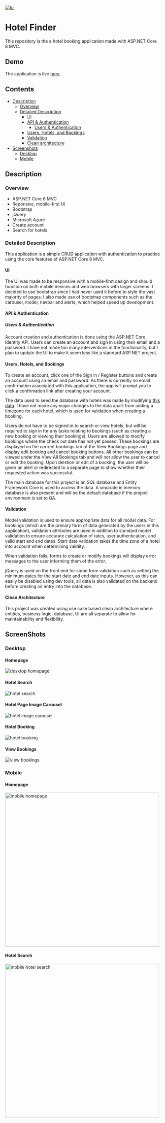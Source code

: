 [![kr](https://img.shields.io/badge/언어-한국어-red.svg)](https://github.com/Stillwell-C/AspCoreMvcHotelApp/blob/main/README-kr.md)

# Hotel Finder

This repository is the a hotel booking application made with ASP.NET Core 8 MVC.

## Demo

The application is live <a href="https://aspmvchotelapp.azurewebsites.net/" target="_blank">here</a>.

## Contents

- [Description](#description)
  - [Overview](#overview)
  - [Detailed Description](#detailed-description)
    - [UI](#ui)
    - [API & Authentication](#api--authentication)
      - [Users & Authentication](#users--authentication)
    - [Users, Hotels, and Bookings](#users-hotels-and-bookings)
    - [Validation](#validation)
    - [Clean architecture](#clean-architecture)
- [Screenshots](#screenshots)
  - [Desktop](#desktop)
  - [Mobile](#mobile)

## Description

### Overview

- ASP.NET Core 8 MVC
- Reponsive, mobile-first UI
- Bootstrap
- jQuery
- Microsoft Azure
- Create account
- Search for hotels

### Detailed Description

This application is a simple CRUD application with authentication to practice using the core features of ASP.NET Core 8 MVC.

#### UI

The UI was made to be responsive with a mobile-first design and should function on both mobile devices and web browsers with larger screens. I decided to use bootstrap since I had never used it before to style the vast majority of pages. I also made use of bootstrap components such as the carousel, model, navbar and alerts, which helped speed up development.

#### API & Authentication

##### Users & Authentication

Account creation and authentication is done using the ASP.NET Core Identity API. Users can create an account and sign in using their email and a password. I have not made too many interventions in the functionality, but I plan to update the UI to make it seem less like a standard ASP.NET project.

#### Users, Hotels, and Bookings

To create an account, click one of the Sign in / Register buttons and create an account using an email and password. As there is currently no email confirmation associated with this application, the app will prompt you to click a confirmation link after creating your account.

The data used to seed the database with hotels was made by modifying [this data](https://gist.github.com/Thaer-Sarakbi/e92e818f0a2c9d5467cf68e8c8833d65). I have not made any major changes to the data apart from adding a timezone for each hotel, which is used for validation when creating a booking.

Users do not have to be signed in to search or view hotels, but will be required to sign in for any tasks relating to bookings (such as creating a new booking or viewing their bookings). Users are allowed to modify bookings where the check out date has not yet passed. These bookings are displayed on the current bookings tab of the View Bookings page and display edit booking and cancel booking buttons. All other bookings can be viewed under the View All Bookings tab and will not allow the user to cancel or edit the booking. Upon deletion or edit of a booking, the user will be given an alert or redirected to a separate page to show whether their requested action was successful.

The main database for this project is an SQL database and Entity Framework Core is used to access the data. A separate in memory database is also present and will be the default database if the project environment is set to QA.

#### Validation

Model validation is used to ensure appropriate data for all model data. For bookings (which are the primary form of data generated by the users in this application), validation attributes are used in addition to standard model validation to ensure accurate calculation of rates, user authentication, and valid start and end dates. Start date validation takes the time zone of a hotel into account when determining validity.

When validation fails, forms to create or modify bookings will display error messages to the user informing them of the error.

jQuery is used on the front end for some form validation such as setting the minimum dates for the start date and end date inputs. However, as this can easily be disabled using dev tools, all data is also validated on the backend before creating an entry into the database.

#### Clean Architecture

This project was created using use case based clean architecture where entities, business logic, database, UI are all separate to allow for maintainability and flexibility.


## ScreenShots

### Desktop

#### Homepage

![desktop homepage](./ProjectImages/Homepage.png)

#### Hotel Search

![hotel search](./ProjectImages/HotelSearch.png)

#### Hotel Page Image Carousel

![hotel image carousel](./ProjectImages/ImageCarousel.png)

#### Hotel Booking

![hotel booking](./ProjectImages/HotelReservation.png)

#### View Bookings

![view bookings](./ProjectImages/ViewBookings.png)

### Mobile

#### Homepage

<img src="./ProjectImages/HomepageMobile.png" alt="mobile homepage" height="500" >

#### Hotel Search

<img src="./ProjectImages/HotelSearchMobile.png" alt="mobile hotel search" height="500" >